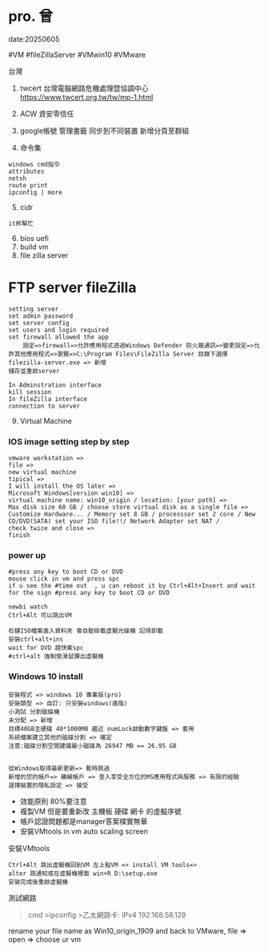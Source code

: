 # pro. 曾
date:20250605

#VM
#fileZillaServer
#VMwin10
#VMware

台灣
1. twcert 台灣電腦網路危機處理暨協調中心   https://www.twcert.org.tw/tw/mp-1.html
2. ACW 資安零信任
3. google帳號 管理書籤 同步到不同裝置 新增分頁至群組

4. 命令集
```
windows cmd指令
attributes
netsh
route print  
ipconfig | more
```
5. cidr
```
it邦幫忙
```
6. bios uefi
7. build vm
8. file zilla server

# FTP server fileZilla 
```
setting server
set admin password
set server config
set users and login required
set firewall allowed the app
    設定=>firewall=>允許應用程式透過Windows Defender 防火牆通訊=>變更設定=>允許其他應用程式=>瀏覽=>C:\Program Files\FileZilla Server 目錄下選擇 filezilla-server.exe => 新增
儲存並重啟server

In Adminstration interface
kill session 
In fileZilla interface
connection to server
```


9. Virtual Machine
### IOS image setting step by step
```
vmware workstation => 
file => 
new virtual machine
tipical => 
I will install the OS later => 
Microsoft Windows[version win10] =>
virtual machine name: win10_origin / location: [your path] => 
Max disk size 60 GB / choose store virtual disk as a single file =>
Customize Hardware... / Memory set 8 GB / processsor set 2 core / New CD/DVD(SATA) set your ISO file!!/ Network Adapter set NAT / 
check twice and close =>
finish
```


### power up 
```
#press any key to boot CD or DVD 
mouse click in vm and press spc
if u see the #time out  , u can reboot it by Ctrl+Alt+Insert and wait for the sign #press any key to boot CD or DVD

newbi watch
Ctrl+Alt 可以跳出VM

右鍵ISO檔案進入資料夾 會自動掛載虛擬光碟機 記得卸載
安裝ctrl+alt+ins
wait for DVD 趕快案spc
#ctrl+alt 強制使滑鼠彈出虛擬機
```


### Windows 10 install
```
安裝程式 => windows 10 專業版(pro)
安裝類型 => 自訂: 只安裝windows(進階)
小測試 分割磁碟機
未分配 => 新增
目標40GB主硬碟 40*1000MB 趨近 numLock啟動數字鍵盤 => 套用
系統檔案建立其他的磁碟分割 => 確定
注意:磁碟分割空間建議最小磁碟為 26947 MB == 26.95 GB


從Windows取得最新更新=> 暫時跳過
新增的您的帳戶=> 離線帳戶 => 登入享受全方位的MS應用程式與服務 => 有限的經驗
選擇裝置的隱私設定 => 接受
```


+ 效能原則 80%要注意
+ 複製VM 但是要重新改 主機板 硬碟 網卡 的虛擬序號
+ 帳戶認證問題都是manager答案樸實無華
+ 安裝VMtools in vm auto scaling screen 


安裝VMtools
```
Ctrl+Alt 跳出虛擬機回到VM 左上點VM => install VM tools=> 
alter 跳通知或在虛擬機裡面 win+R D:\setup.exe 
安裝完成後重啟虛擬機
```


測試網路
> cmd >ipconfig >乙太網路卡: IPv4 192.168.58.129

rename your file name as Win10_origin_1909
and back to VMware, file => open => choose ur vm
